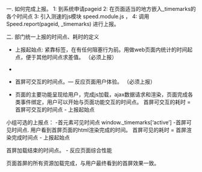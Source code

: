 
一. 如何完成上报。
     1: 到系统申请pageid
     2: 在页面适当的地方嵌入_timemarks的各个时间点
     3: 引入测速的js模块  speed.module.js ，
     4: 调用 Speed.report(pageid, _timemarks) 进行上报。
     
     
二. 部门统一上报的时间点、耗时的定义
 - 上报起始点: 紧靠<head>标签，在有任何阻塞行为前。用做web页面内统计的时间起点，便于其他时间点求差值。 （必须上报）
 
 - <html><head><meta http-equiv="Content-Type" content="text/html; charset=UTF-8" /><script>va_timemarks=[new Date]</script><title>迅雷</title>
 
 - 首屏可交互的时间点。— 反应页面用户体验。 （必须上报）
 
 - 页面的主要功能呈现给用户，完成js加载，ajax数据请求和渲染，页面完成各类事件绑定，用户可以开始与页面功能交互的时间点。
 首屏可交互的耗时 = 首屏可交互的时间点 - 上报起始点
 <script>window._timemarks[‘active’] = new Date</script>
  
 小组可选的上报点：
 -首元素可见时间点 window._timemarks[‘active’]
 -首屏可见时间点.
 用户看到首屏页面的html渲染完成的时间。
 首屏可见的耗时 = 首屏渲染完成时间点 - 上报起始点
 <script>window._timemarks[‘firstScreen’] = new Date</script>
 首屏加载结束的时间点。 - 反应页面综合性能
 
 页面首屏的所有资源加载完成，与用户最终看到的首屏效果一致。
 <script>window._timemarks[‘finish’] = new Date </script>
